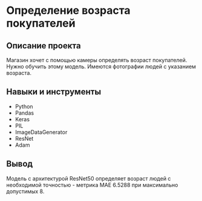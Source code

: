 # Определение возраста покупателей

## Описание проекта
Магазин хочет с помощью камеры определять возраст покупателей. Нужно обучить этому модель. Имеются фотографии людей с указанием возраста.

## Навыки и инструменты
- Python
- Pandas
- Keras
- PIL
- ImageDataGenerator
- ResNet
- Adam

## Вывод
Модель с архитектурой ResNet50 определяет возраст людей с необходимой точностью - метрика MAE 6.5288 при максимально допустимых 8.
